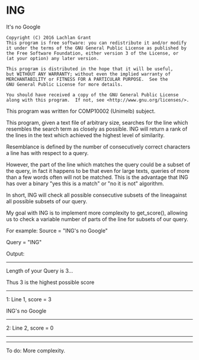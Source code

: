 # ING
It's no Google

    Copyright (C) 2016 Lachlan Grant
    This program is free software: you can redistribute it and/or modify
    it under the terms of the GNU General Public License as published by
    the Free Software Foundation, either version 3 of the License, or
    (at your option) any later version.

    This program is distributed in the hope that it will be useful,
    but WITHOUT ANY WARRANTY; without even the implied warranty of
    MERCHANTABILITY or FITNESS FOR A PARTICULAR PURPOSE.  See the
    GNU General Public License for more details.

    You should have received a copy of the GNU General Public License
    along with this program.  If not, see <http://www.gnu.org/licenses/>.
    
This program was written for COMP10002 (Unimelb) subject.

This program, given a text file of arbitrary size,
searches for the line which resembles the search term
as closely as possible. ING will return a rank
of the lines in the text which achieved the highest level 
of similarity.

Resemblance is defined by the number of consecutively
correct characters a line has with respect to a query.

However, the part of the line which matches the query
could be a subset of the query, in fact it happens to be
that even for large texts, queries of more than a few words
often will not be matched. This is the advantage that ING
has over a binary "yes this is a match" or "no it is not" 
algorithm.

In short, ING will check all possible consecutive subsets of 
the lineagainst all possible subsets of our query. 

My goal with ING is to implement more complexity to get_score(), 
allowing us to check a variable number of parts of the line 
for subsets of our query.

For example:
Source = "ING's no Google"

Query  = "ING"

Output:

--------------------------------------------------

Length of your Query is 3...

Thus 3 is the highest possible score

--------------------------------------------------
1: Line    1, score = 3

ING's no Google

---
2: Line    2, score = 0

---

--------------------------------------------------

To do: More complexity.

